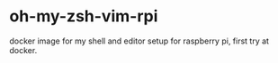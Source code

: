 # oh-my-zsh-vim-rpi
docker image for my shell and editor setup for raspberry pi, first try at docker.
